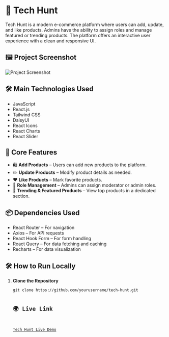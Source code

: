 
<h1>📌 Tech Hunt</h1>
<p>Tech Hunt is a modern e-commerce platform where users can add, update, and like products. Admins have the ability to assign roles and manage featured or trending products. The platform offers an interactive user experience with a clean and responsive UI.</p>

<h2>🖼️ Project Screenshot</h2>
<p><img src="https://i.ibb.co.com/svyVhW9H/Screenshot-2025-02-03-131133.png" alt="Project Screenshot"></p>

<h2>🛠️ Main Technologies Used</h2>
<ul>
    <li>JavaScript</li>
    <li>React.js</li>
    <li>Tailwind CSS</li>
    <li>DaisyUI</li>
    <li>React Icons</li>
    <li>React Charts</li>
    <li>React Slider</li>
</ul>

<h2>🚀 Core Features</h2>
<ul>
    <li>🛍️ <strong>Add Products</strong> – Users can add new products to the platform.</li>
    <li>✏️ <strong>Update Products</strong> – Modify product details as needed.</li>
    <li>❤️ <strong>Like Products</strong> – Mark favorite products.</li>
    <li>🔑 <strong>Role Management</strong> – Admins can assign moderator or admin roles.</li>
    <li>🌟 <strong>Trending & Featured Products</strong> – View top products in a dedicated section.</li>
</ul>

<h2>📦 Dependencies Used</h2>
<ul>
    <li>React Router – For navigation</li>
    <li>Axios – For API requests</li>
    <li>React Hook Form – For form handling</li>
    <li>React Query – For data fetching and caching</li>
    <li>Recharts – For data visualization</li>
</ul>

<h2>🛠️ How to Run Locally</h2>
<ol>
    <li><strong>Clone the Repository</strong>
        <pre><code>git clone https://github.com/yourusername/tech-hunt.git

<h2>🌍 Live Link</h2>
<p><a href="https://tech-hunt-edc5f.web.app/">Tech Hunt Live Demo</a> </p>

